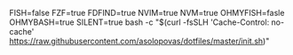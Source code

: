 FISH=false FZF=true FDFIND=true NVIM=true NVM=true OHMYFISH=fasle OHMYBASH=true SILENT=true bash -c "$(curl -fsSLH 'Cache-Control: no-cache' https://raw.githubusercontent.com/asolopovas/dotfiles/master/init.sh)"
